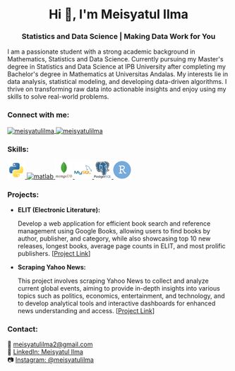 <h1 align="center">Hi 👋, I'm Meisyatul Ilma</h1>
<h3 align="center">Statistics and Data Science | Making Data Work for You</h3>

<p align="left">I am a passionate student with a strong academic background in Mathematics, Statistics and Data Science. Currently pursuing my Master's degree in Statistics and Data Science at IPB University after completing my Bachelor's degree in Mathematics at Universitas Andalas. My interests lie in data analysis, statistical modeling, and developing data-driven algorithms. I thrive on transforming raw data into actionable insights and enjoy using my skills to solve real-world problems.</p>

<h3 align="left">Connect with me:</h3>
<p align="left">
<a href="https://www.linkedin.com/in/meisyatul-ilma" target="blank">
  <img align="center" src="https://raw.githubusercontent.com/rahuldkjain/github-profile-readme-generator/master/src/images/icons/Social/linked-in-alt.svg" alt="meisyatulilma" height="30" width="40" />
</a>
<a href="https://instagram.com/meisyatulilma" target="blank">
  <img align="center" src="https://raw.githubusercontent.com/rahuldkjain/github-profile-readme-generator/master/src/images/icons/Social/instagram.svg" alt="meisyatulilma" height="30" width="40" />
</a>
</p>

<h3 align="left">Skills:</h3>
<p align="left">
  <a href="https://www.python.org" target="_blank" rel="noreferrer">
    <img src="https://raw.githubusercontent.com/devicons/devicon/master/icons/python/python-original.svg" alt="python" width="40" height="40"/> 
  </a>
  <a href="https://www.mathworks.com/" target="_blank" rel="noreferrer">
    <img src="https://upload.wikimedia.org/wikipedia/commons/2/21/Matlab_Logo.png" alt="matlab" width="40" height="40"/> 
  </a>
  <a href="https://www.mongodb.com/" target="_blank" rel="noreferrer">
    <img src="https://raw.githubusercontent.com/devicons/devicon/master/icons/mongodb/mongodb-original-wordmark.svg" alt="mongodb" width="40" height="40"/>
  </a>
  <a href="https://www.mysql.com/" target="_blank" rel="noreferrer">
    <img src="https://raw.githubusercontent.com/devicons/devicon/master/icons/mysql/mysql-original-wordmark.svg" alt="mysql" width="40" height="40"/> 
  </a>
  <a href="https://www.postgresql.org" target="_blank" rel="noreferrer">
    <img src="https://raw.githubusercontent.com/devicons/devicon/master/icons/postgresql/postgresql-original-wordmark.svg" alt="postgresql" width="40" height="40"/> 
  </a>
  <a href="https://www.rstudio.com/" target="_blank" rel="noreferrer">
    <img src="https://raw.githubusercontent.com/devicons/devicon/master/icons/rstudio/rstudio-original.svg" alt="rstudio" width="40" height="40"/>
  </a>
</p>

<h3 align="left">Projects:</h3>
<p align="left">
  <ul>
    <li>
      <b>ELIT (Electronic Literature):</b>
      <p>Develop a web application for efficient book search and reference management using Google Books, allowing users to find books by author, publisher, and category, while also showcasing top 10 new releases, longest books, average page counts in ELIT, and most prolific publishers. [<a href="https://github.com/smutiah48/Project_MDS6">Project Link</a>]</p>
    </li>
    <li>
      <b>Scraping Yahoo News:</b>
      <p>This project involves scraping Yahoo News to collect and analyze current global events, aiming to provide in-depth insights into various topics such as politics, economics, entertainment, and technology, and to develop analytical tools and interactive dashboards for enhanced news understanding and access. [<a href="https://github.com/meisyatulilma/ScrappingMeisya">Project Link</a>]</p>
    </li>
  </ul>
</p>

<h3 align="left">Contact:</h3>
<p align="left">
  📧 <a href="mailto:meisyatulilma2@gmail.com">meisyatulilma2@gmail.com</a><br>
  💼 <a href="https://www.linkedin.com/in/meisyatul-ilma">LinkedIn: Meisyatul Ilma</a><br>
  📷 <a href="https://instagram.com/meisyatulilma">Instagram: @meisyatulilma</a>
</p>
